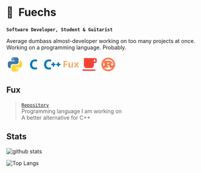 # 🐾&nbsp;&nbsp;Fuechs

**`Software Developer, Student & Guitarist`**

Average dumbass almost-developer working on too many projects at once.
Working on a programming language. Probably.

<img width="45px" src="./assets/python.svg"/> <img width="45px" src="./assets/c.svg"/> <img width="45px" src="./assets/cpp.svg" /> <img width="45px" src="./assets/fux.svg" /> <img width="45px" src="./assets/java.svg" /> <img width="45px" src="./assets/rust.svg" />

## Fux

> [`Repository`](https://github.com/Fuechs/Fux) \
> Programming language I am working on\
> A better alternative for C++


## Stats

![github stats](https://github-readme-stats.vercel.app/api?username=Fuechs&show_icons=true&theme=aura_dark)

![Top Langs](https://github-readme-stats.vercel.app/api/top-langs/?username=Fuechs&layout=compact&theme=aura_dark)

